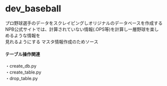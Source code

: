 # dev_baseball
プロ野球選手のデータをスクレイピングしオリジナルのデータベースを作成する  
NPB公式サイトでは、計算されていない情報(.OPS等)を計算し一層野球を楽しめるような情報を  
見れるようにする
マスタ情報作成のためソース

#### テーブル操作関連
・create_db.py  
・create_table.py  
・drop_table.py  


